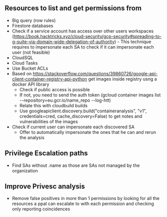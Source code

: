 ## Resources to list and get permissions from
- Big query (row rules)
- Firestore databases
- Check if a service account has access over other users workspaces (https://book.hacktricks.xyz/cloud-security/gcp-security#spreading-to-g-suite-via-domain-wide-delegation-of-authority) - This technique requires to impersonate each SA to check if it can impersonate each user (not feasible)
- CloudSQL
- Cloud Tasks
- Use Bucket ACLs
- Based on https://stackoverflow.com/questions/39860726/google-api-client-container-registry-api-python get images inside registry usng a docker API library
    - Check if public access is possible
    - If not, you need to send the auth token (gcloud container images list --repository=eu.gcr.io/name_repo --log-htt)
    - Relate this with cloudbuild builds
    - Use googleapiclient.discovery.build("containeranalysis", "v1", credentials=cred, cache_discovery=False) to get notes and vulnerabilities of the images
- Check if current user can impersonate each discovered SA
    -   Offer to automatically impersonate the ones that he can and rerun the analysis

## Privilege Escalation paths
- Find SAs without .name as those are SAs not managed by the organization

## Improve Privesc analysis
- Remove false positives in more than 1 permissions by looking for all the resources a ppal can escalate to with each permission and checking only reporting coincidences
